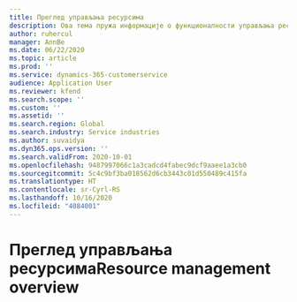 ```yaml
---
title: Преглед управљања ресурсима
description: Ова тема пружа информације о функционалности управљања ресурсима у услузи Dynamics 365 Project operations.
author: ruhercul
manager: AnnBe
ms.date: 06/22/2020
ms.topic: article
ms.prod: ''
ms.service: dynamics-365-customerservice
audience: Application User
ms.reviewer: kfend
ms.search.scope: ''
ms.custom: ''
ms.assetid: ''
ms.search.region: Global
ms.search.industry: Service industries
ms.author: suvaidya
ms.dyn365.ops.version: ''
ms.search.validFrom: 2020-10-01
ms.openlocfilehash: 9487997066c1a3cadcd4fabec9dcf9aaee1a3cb0
ms.sourcegitcommit: 5c4c9bf3ba018562d6cb3443c01d550489c415fa
ms.translationtype: HT
ms.contentlocale: sr-Cyrl-RS
ms.lasthandoff: 10/16/2020
ms.locfileid: "4084001"
---
```

# <a name="resource-management-overview"></a><span data-ttu-id="2b75c-103">Преглед управљања ресурсима</span><span class="sxs-lookup"><span data-stu-id="2b75c-103">Resource management overview</span></span>
